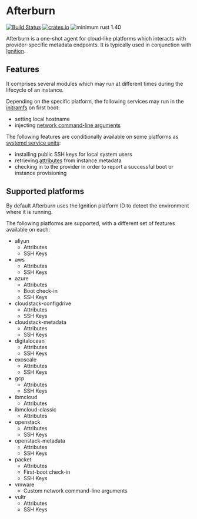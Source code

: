 # Afterburn

[![Build Status](https://travis-ci.org/coreos/afterburn.svg?branch=master)](https://travis-ci.org/coreos/afterburn)
[![crates.io](https://img.shields.io/crates/v/afterburn.svg)](https://crates.io/crates/afterburn)
![minimum rust 1.40](https://img.shields.io/badge/rust-1.40%2B-orange.svg)

Afterburn is a one-shot agent for cloud-like platforms which interacts with provider-specific metadata endpoints.
It is typically used in conjunction with [Ignition](https://github.com/coreos/ignition).

## Features

It comprises several modules which may run at different times during the lifecycle of an instance.

Depending on the specific platform, the following services may run in the [initramfs](./dracut/30afterburn/) on first boot:
 * setting local hostname
 * injecting [network command-line arguments](./docs/usage/initrd-network-cmdline.md)

The following features are conditionally available on some platforms as [systemd service units](./systemd/):
 * installing public SSH keys for local system users
 * retrieving [attributes](./docs/usage/attributes.md) from instance metadata
 * checking in to the provider in order to report a successful boot or instance provisioning

## Supported platforms

By default Afterburn uses the Ignition platform ID to detect the environment where it is running.

The following platforms are supported, with a different set of features available on each: 
* aliyun
  - Attributes
  - SSH Keys
* aws
  - Attributes
  - SSH Keys
* azure
  - Attributes
  - Boot check-in
  - SSH Keys
* cloudstack-configdrive
  - Attributes
  - SSH Keys
* cloudstack-metadata
  - Attributes
  - SSH Keys
* digitalocean
  - Attributes
  - SSH Keys
* exoscale
  - Attributes
  - SSH Keys
* gcp
  - Attributes
  - SSH Keys
* ibmcloud
  - Attributes
* ibmcloud-classic
  - Attributes
* openstack
  - Attributes
  - SSH Keys
* openstack-metadata
  - Attributes
  - SSH Keys
* packet
  - Attributes
  - First-boot check-in
  - SSH Keys
* vmware
  - Custom network command-line arguments
* vultr
  - Attributes
  - SSH Keys
